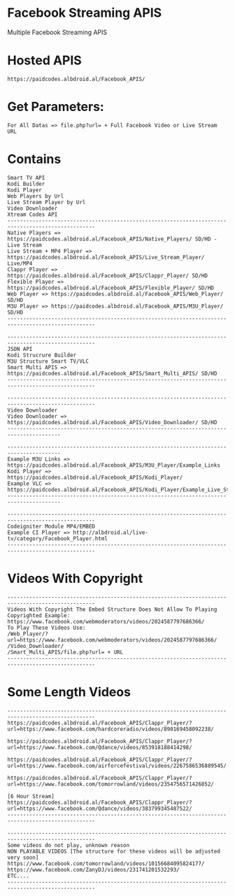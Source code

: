 # Facebook Streaming APIS
Multiple Facebook Streaming APIS

# Hosted APIS
    https://paidcodes.albdroid.al/Facebook_APIS/

# Get Parameters:
    For All Datas => file.php?url= + Full Facebook Video or Live Stream URL
# Contains
    Smart TV API
    Kodi Builder
    Kodi Player
    Web Players by Url
    Live Stream Player by Url
    Video Downloader
    Xtream Codes API
    --------------------------------------------------------------------------------------------------
    Native Players => https://paidcodes.albdroid.al/Facebook_APIS/Native_Players/ SD/HD - Live Stream
    Live Stream + MP4 Player => https://paidcodes.albdroid.al/Facebook_APIS/Live_Stream_Player/ Live/MP4
    Clappr Player => https://paidcodes.albdroid.al/Facebook_APIS/Clappr_Player/ SD/HD
    Flexible Player => https://paidcodes.albdroid.al/Facebook_APIS/Flexible_Player/ SD/HD
    Web Player => https://paidcodes.albdroid.al/Facebook_APIS/Web_Player/ SD/HD
    M3U Player => https://paidcodes.albdroid.al/Facebook_APIS/M3U_Player/ SD/HD
    --------------------------------------------------------------------------------------------------

    --------------------------------------------------------------------------------------------------
    JSON API
    Kodi Strucrure Builder
    M3U Structure Smart TV/VLC
    Smart Multi APIS => https://paidcodes.albdroid.al/Facebook_APIS/Smart_Multi_APIS/ SD/HD
    --------------------------------------------------------------------------------------------------

    --------------------------------------------------------------------------------------------------
    Video Downloader
    Video Downloader => https://paidcodes.albdroid.al/Facebook_APIS/Video_Downloader/ SD/HD
    ---------------------------------------------------------------------------------------

    ---------------------------------------------------------------------------------------
    Example M3U Links => https://paidcodes.albdroid.al/Facebook_APIS/M3U_Player/Example_Links
    Kodi Player => https://paidcodes.albdroid.al/Facebook_APIS/Kodi_Player/
    Example VLC => https://paidcodes.albdroid.al/Facebook_APIS/Kodi_Player/Example_Live_Streaming.m3u
    ---------------------------------------------------------------------------------------

    --------------------------------------------------------------------------------------------------
    Codeigniter Module MP4/EMBED
    Example CI Player => http://albdroid.al/live-tv/category/Facebook_Player.html
    --------------------------------------------------------------------------------------------------
# Videos With Copyright
    --------------------------------------------------------------------------------------------------
    Videos With Copyright The Embed Structure Does Not Allow To Playing
    Copyrighted Example: https://www.facebook.com/webmoderators/videos/2024587797686366/
    To Play These Videos Use:
    /Web_Player/?url=https://www.facebook.com/webmoderators/videos/2024587797686366/
    /Video_Downloader/
    /Smart_Multi_APIS/file.php?url= + URL
    --------------------------------------------------------------------------------------------------
    

# Some Length Videos
    --------------------------------------------------------------------------------------------------
    https://paidcodes.albdroid.al/Facebook_APIS/Clappr_Player/?url=https://www.facebook.com/hardcoreradio/videos/890169458092238/

    https://paidcodes.albdroid.al/Facebook_APIS/Clappr_Player/?url=https://www.facebook.com/Qdance/videos/853918188414298/

    https://paidcodes.albdroid.al/Facebook_APIS/Clappr_Player/?url=https://www.facebook.com/airforcefestival/videos/2267586536889545/

    https://paidcodes.albdroid.al/Facebook_APIS/Clappr_Player/?url=https://www.facebook.com/tomorrowland/videos/2354756571426852/

    [6 Hour Stream]
    https://paidcodes.albdroid.al/Facebook_APIS/Clappr_Player/?url=https://www.facebook.com/Qdance/videos/383799345487522/
    --------------------------------------------------------------------------------------------------

    --------------------------------------------------------------------------------------------------
    Some videos do not play, unknown reason
    NON PLAYABLE VIDEOS [The structure for these videos will be adjusted very soon]
    https://www.facebook.com/tomorrowland/videos/10156684095824177/
    https://www.facebook.com/ZanyDJ/videos/231741201532293/
    ETC....
    --------------------------------------------------------------------------------------------------
